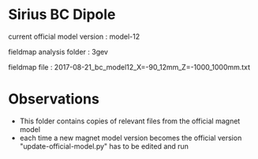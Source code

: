 Sirius BC Dipole
================

current official model version : model-12

fieldmap analysis folder       : 3gev

fieldmap file                  : 2017-08-21_bc_model12_X=-90_12mm_Z=-1000_1000mm.txt


Observations
============

- This folder contains copies of relevant files from the official magnet model
- each time a new magnet model version becomes the official version "update-official-model.py" has to be edited and run
